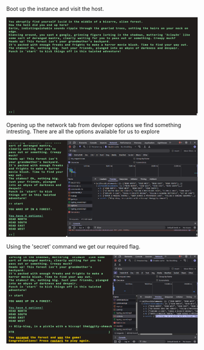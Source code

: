 Boot up the instance and visit the host.

![image](./Images/Challenges/Flag_Command/Screenshot%202025-05-09%20135200.png)

Opening up the network tab from devloper options we find something intresting.
There are all the options available for us to explore

![image](./Images/Challenges/Flag_Command/Screenshot%202025-05-09%20135550.png)

Using the 'secret' command we get our required flag.

![image](./Images/Challenges/Flag_Command/Screenshot%202025-05-09%20135718.png)